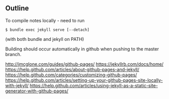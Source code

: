 Outline
-------

To compile notes locally - need to run

    $ bundle exec jekyll serve [--detach]

(with both bundle and jekyll on PATH)

Building should occur automatically in github when pushing to the master
branch.

http://jmcglone.com/guides/github-pages/
https://jekyllrb.com/docs/home/
https://help.github.com/articles/about-github-pages-and-jekyll/
https://help.github.com/categories/customizing-github-pages/
https://help.github.com/articles/setting-up-your-github-pages-site-locally-with-jekyll/
https://help.github.com/articles/using-jekyll-as-a-static-site-generator-with-github-pages/
